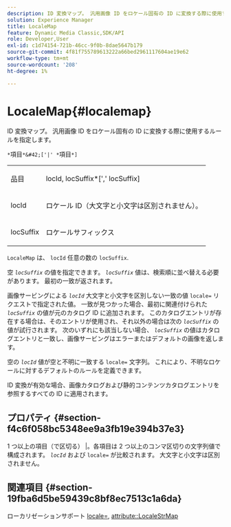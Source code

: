 ```yaml
---
description: ID 変換マップ。 汎用画像 ID をロケール固有の ID に変換する際に使用するルールを指定します。
solution: Experience Manager
title: LocaleMap
feature: Dynamic Media Classic,SDK/API
role: Developer,User
exl-id: c1d74154-721b-46cc-9f0b-8dae5647b179
source-git-commit: 4f81f755789613222a66bed2961117604ae19e62
workflow-type: tm+mt
source-wordcount: '208'
ht-degree: 1%

---
```


# LocaleMap{#localemap}

ID 変換マップ。 汎用画像 ID をロケール固有の ID に変換する際に使用するルールを指定します。

`*`項目`*&#42;['|' *`項目`*]`

<table id="simpletable_A6DD1A28F8ED4178A8ADDB2F3AEFC402"> 
 <tr class="strow"> 
  <td class="stentry"> <p><span class="varname"> 品目</span> </p></td> 
  <td class="stentry"> <p><span class="varname"> locId</span>,<span class="varname"> locSuffix</span>*[','<span class="varname"> locSuffix</span>] </p></td> 
 </tr> 
 <tr class="strow"> 
  <td class="stentry"> <p><span class="varname"> locId</span> </p></td> 
  <td class="stentry"> <p>ロケール ID（大文字と小文字は区別されません）。 </p></td> 
 </tr> 
 <tr class="strow"> 
  <td class="stentry"> <p><span class="varname"> locSuffix</span> </p></td> 
  <td class="stentry"> <p>ロケールサフィックス </p></td> 
 </tr> 
</table>

`LocaleMap` は、 `locId` 任意の数の `locSuffix`.

空 *`locSuffix`* の値を指定できます。 *`locSuffix`* 値は、検索順に並べ替える必要があります。 最初の一致が返されます。

画像サービングによる *`locId`* 大文字と小文字を区別しない一致の値 `locale=` リクエストで指定された値。 一致が見つかった場合、最初に関連付けられた *`locSuffix`* の値が元のカタログ ID に追加されます。 このカタログエントリが存在する場合は、そのエントリが使用され、それ以外の場合は次の *`locSuffix`* の値が試行されます。 次のいずれにも該当しない場合、 *`locSuffix`* の値はカタログエントリと一致し、画像サービングはエラーまたはデフォルトの画像を返します。

空の *`locId`* 値が空と不明に一致する `locale=` 文字列。 これにより、不明なロケールに対するデフォルトのルールを定義できます。

ID 変換が有効な場合、画像カタログおよび静的コンテンツカタログエントリを参照するすべての ID に適用されます。

## プロパティ {#section-f4c6f058bc5348ee9a3fb19e394b37e3}

1 つ以上の項目（で区切る） |。各項目は 2 つ以上のコンマ区切りの文字列値で構成されます。 *`locId`* および `locale=` が比較されます。 大文字と小文字は区別されません。

## 関連項目 {#section-19fba6d5be59439c8bf8ec7513c1a6da}

ローカリゼーションサポート [locale=](../../../../../is-api/http-ref/image-serving-api-ref/c-http-protocol-reference/c-command-reference/r-locale.md#reference-8a846b2fbc004a12821b956ed3b25cfb), [attribute::LocaleStrMap](../../../../../is-api/image-catalog/image-serving-api-ref/c-image-catalog-reference/c-attributes-reference/r-localestrmap.md#reference-98c42070a4bc4baf92537132be2b5b1e)
